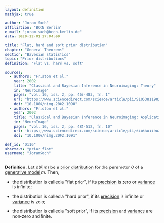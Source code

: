 ```yaml
---
layout: definition
mathjax: true

author: "Joram Soch"
affiliation: "BCCN Berlin"
e_mail: "joram.soch@bccn-berlin.de"
date: 2020-12-02 17:04:00

title: "Flat, hard and soft prior distribution"
chapter: "General Theorems"
section: "Bayesian statistics"
topic: "Prior distributions"
definition: "Flat vs. hard vs. soft"

sources:
  - authors: "Friston et al."
    year: 2002
    title: "Classical and Bayesian Inference in Neuroimaging: Theory"
    in: "NeuroImage"
    pages: "vol. 16, iss. 2, pp. 465-483, fn. 1"
    url: "https://www.sciencedirect.com/science/article/pii/S1053811902910906"
    doi: "10.1006/nimg.2002.1090"
  - authors: "Friston et al."
    year: 2002
    title: "Classical and Bayesian Inference in Neuroimaging: Applications"
    in: "NeuroImage"
    pages: "vol. 16, iss. 2, pp. 484-512, fn. 10"
    url: "https://www.sciencedirect.com/science/article/pii/S1053811902910918"
    doi: "10.1006/nimg.2002.1091"

def_id: "D116"
shortcut: "prior-flat"
username: "JoramSoch"
---
```



**Definition:** Let $p(\theta \vert m)$ be a [prior distribution](/D/prior) for the parameter $\theta$ of a [generative model](/D/gm) $m$. Then,

* the distribution is called a "flat prior", if its [precision](/D/prec) is zero or [variance](/D/var) is infinite;

* the distribution is called a "hard prior", if its [precision](/D/prec) is infinite or [variance](/D/var) is zero;

* the distribution is called a "soft prior", if its [precision](/D/prec) and [variance](/D/var) are non-zero and finite.